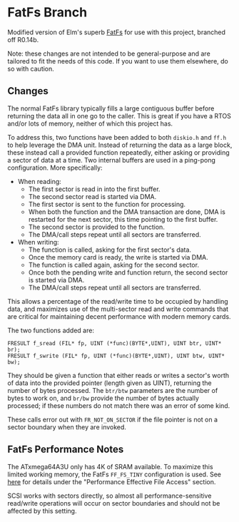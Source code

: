 FatFs Branch
============

Modified version of Elm's superb
[FatFs](http://elm-chan.org/fsw/ff/00index_e.html) for use with
this project, branched off R0.14b.

Note: these changes are not intended to be general-purpose and are tailored to
fit the needs of this code. If you want to use them elsewhere, do so with
caution.

Changes
-------

The normal FatFs library typically fills a large contiguous buffer before
returning the data all in one go to the caller. This is great if you have a
RTOS and/or lots of memory, neither of which this project has.

To address this, two functions have been added to both `diskio.h` and `ff.h`
to help leverage the DMA unit. Instead of returning the data as a large block,
these instead call a provided function repeatedly, either asking or providing a
sector of data at a time. Two internal buffers are used in a ping-pong
configuration. More specifically:

* When reading:
    * The first sector is read in into the first buffer.
    * The second sector read is started via DMA.
    * The first sector is sent to the function for processing.
    * When both the function and the DMA transaction are done, DMA is
      restarted for the next sector, this time pointing to the first buffer.
    * The second sector is provided to the function.
    * The DMA/call steps repeat until all sectors are transferred.
* When writing:
    * The function is called, asking for the first sector's data.
    * Once the memory card is ready, the write is started via DMA.
    * The function is called again, asking for the second sector.
    * Once both the pending write and function return, the second sector
      is started via DMA.
    * The DMA/call steps repeat until all sectors are transferred.

This allows a percentage of the read/write time to be occupied by handling
data, and maximizes use of the multi-sector read and write commands that are
critical for maintaining decent performance with modern memory cards.

The two functions added are:

```
FRESULT f_sread (FIL* fp, UINT (*func)(BYTE*,UINT), UINT btr, UINT* br);
FRESULT f_swrite (FIL* fp, UINT (*func)(BYTE*,UINT), UINT btw, UINT* bw);
```

They should be given a function that either reads or writes a sector's worth of
data into the provided pointer (length given as UINT), returning the number of
bytes processed. The `btr/btw` parameters are the number of bytes to work on,
and `br/bw` provide the number of bytes actually processed; if these numbers
do not match there was an error of some kind.

These calls error out with `FR_NOT_ON_SECTOR` if the file pointer is not on a
sector boundary when they are invoked.

FatFs Performance Notes
-----------------

The ATxmega64A3U only has 4K of SRAM available. To maximize this limited
working memory, the FatFs `FF_FS_TINY` configuration is used. See
[here](http://elm-chan.org/fsw/ff/doc/appnote.html) for details under the
"Performance Effective File Access" section.

SCSI works with sectors directly, so almost all performance-sensitive
read/write operations will occur on sector boundaries and should not be
affected by this setting.

